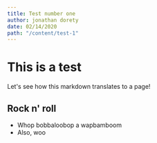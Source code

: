 ```yaml
---
title: Test number one
author: jonathan dorety
date: 02/14/2020
path: "/content/test-1"
---
```


# This is a test

Let's see how this markdown translates to a page!

## Rock n' roll

- Whop bobbaloobop a wapbamboom
- Also, woo
